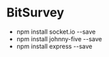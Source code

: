 # BitSurvey
- npm install socket.io --save
- npm install johnny-five --save
- npm install express --save
